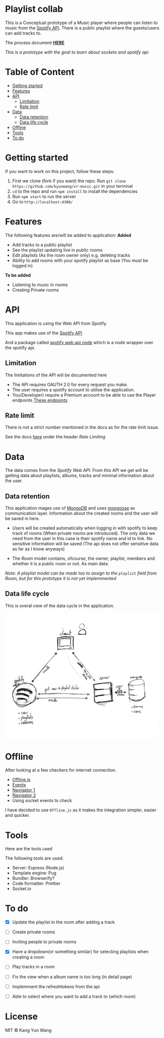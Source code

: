 # Playlist collab
This is a Conceptual prototype of a Music player where people can listen to music from the [Spotify API][api]. There is a public playlist where the guests/users can add tracks to.

The process document **[HERE](process.md)**

*This is a prototype with the goal to learn about sockets and spotify api*

# Table of Content
- [Getting started](#getting-started)
- [Features](#features)
- [API](#api)
	- [Limitation](#limitation)
	- [Rate limit](#rate-limit)
- [Data](#data)
	- [Data retention](#data-retention)
	- [Data life cycle](#data-life-cycle)
- [Offline](#offline)
- [Tools](#tools)
- [To do](#to-do)


# Getting started
If you want to work on this project, follow these steps:
1. First we clone (fork if you want) the repo.
	Run `git clone https://github.com/kyunwang/vr-music.git` in your terminal
2. `cd` to the repo and run `npm install` to install the dependencies
3. Run `npm start` to run the server
4. Go to `http://localhost:4300/`

# Features
The following features are/will be added to application:
**Added**
- Add tracks to a public playlist
- See the playlist updating live in public rooms
- Edit playlists (As the room owner only) e.g. deleting tracks
- Ability to add rooms with your spotify playlist as base (You must be logged in)

**To be added**
- Listening to music in rooms
- Creating Private rooms


# API
This application is using the Web API from Spotify. 

This app makes use of the [Spotify API][api]

And a package called [spotify web api node](http://michaelthelin.se/spotify-web-api-node/) which is a node wrapper over the spotify api.


## Limitation
The limitations of the API will be documented here

- The API requires OAUTH 2.0 for every request you make.
- The user requires a spotify account to utilise the application.
- You(Developer) require a Premium account to be able to use the Player endpoints [These endpoints](https://beta.developer.spotify.com/console/player/)

## Rate limit
There is not a strict number mentioned in the docs as for the rate limit issue.

See the docs [here](https://beta.developer.spotify.com/documentation/web-api/) under the header *Rate Limiting*

# Data
The data comes from the *Spotify Web API*. From this API we get will be getting data about playlists, albums, tracks and minimal information about the user.

## Data retention
This application mages use of [MongoDB][mongodb] and uses [mongoose][mongoose] as communication layer. Information about the created rooms and the user will be saved in here.

- *User*s will be created automatically when logging in with spotify to keep track of rooms (When private rooms are introduced). The only data we need from the user in this case is their spotify name and id to link. No sensitive information will be saved (The api does not offer sensitive data as far as I know anyways)

- The *Room* model contains, ofcourse, the owner, playlist, members and whether it is a public room or not. As main data.

*Note: A playlist model can be made too to assign to the `playlist` field from Room, but for this prototype it is not yet implemmented*

## Data life cycle
This is overal view of the data cycle in the application.

![](doc/images/cycle.jpg)

# Offline
After looking at a few checkers for internet connection.

- [Offline.js](http://github.hubspot.com/offline/docs/welcome/)
- [Events](https://robertnyman.com/html5/offline/online-offline-events.html)
- [Navigator 1](http://qnimate.com/detecting-if-browser-is-online-or-offline-using-javascript/)
- [Navigator 2](https://davidwalsh.name/detecting-online)
- Using socket events to check

I have decided to use `Offline.js` as it makes the integration simpler, easier and quicker.


# Tools

Here are the tools used

The following tools are used:
- Server: Express (Node.js)
- Template engine: Pug
- Bundler: Browserify?
- Code formatter: Prettier
- Socket.io

<!-- Maybe a checklist of done stuff and stuff still on your wishlist? ✅ -->
# To do
- [x] Update the playlist in the room after adding a track
- [ ] Create private rooms
- [ ] Inviting people to private rooms
- [x] Have a dropdown(or something similar) for selecting playlists when creating a room
- [ ] Play tracks in a room
- [ ] Fix the view when a album name is too long (in detail page)
- [ ] Implemment the refreshtokens from the api
- [ ] Able to select where you want to add a track to (which room)



# License
MIT © Kang Yun Wang

[api]: https://developer.spotify.com/web-api/
[mongodb]: https://www.mongodb.com/
[mongoose]: http://mongoosejs.com/
